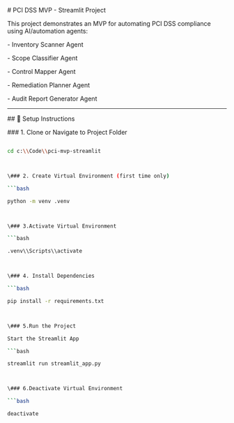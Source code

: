 \# PCI DSS MVP - Streamlit Project



This project demonstrates an MVP for automating PCI DSS compliance using AI/automation agents:

\- Inventory Scanner Agent

\- Scope Classifier Agent

\- Control Mapper Agent

\- Remediation Planner Agent

\- Audit Report Generator Agent



---



\## 🔹 Setup Instructions



\### 1. Clone or Navigate to Project Folder

```bash

cd c:\\Code\\pci-mvp-streamlit



\### 2. Create Virtual Environment (first time only)

```bash

python -m venv .venv



\### 3.Activate Virtual Environment

```bash

.venv\\Scripts\\activate



\### 4. Install Dependencies

```bash

pip install -r requirements.txt



\### 5.Run the Project

Start the Streamlit App

```bash

streamlit run streamlit_app.py



\### 6.Deactivate Virtual Environment

```bash

deactivate

